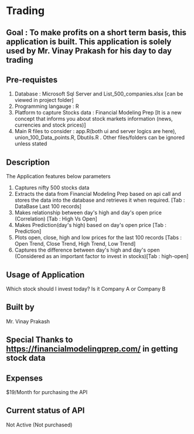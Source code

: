 

# Trading

## Goal : To make profits on a short term basis, this application is built. This application is solely used by Mr. Vinay Prakash for his day to day trading 

## Pre-requistes
1. Database : Microsoft Sql Server and List_500_companies.xlsx [can be viewed in project folder]
2. Programming langauge : R
3. Platform to capture Stocks data : Financial Modeling Prep [It is a new concept that informs you about stock markets information (news, currencies and stock prices)]
4. Main R files to consider : app.R(both ui and server logics are here), union_100_Data_points.R, Dbutils.R . Other files/folders can be ignored unless stated

## Description 
The Application features below parameters
1. Captures nifty 500 stocks data
2. Extracts the data from Financial Modeling Prep based on api call and  stores the data into the database and retrieves it when required.  [Tab : DataBase Last 100 records]
3. Makes relationship between day's high and day's open price (Correlation) [Tab : High Vs Open]
4. Makes Prediction(day's high) based on day's open price [Tab : Prediction]
5. Plots open, close, high and low prices for the last 100 records [Tabs : Open Trend, Close Trend, High Trend, Low Trend]
6. Captures the difference between day's high and day's open (Considered as an important factor to invest in stocks)[Tab : high-open]

## Usage of Application
Which stock should I invest today? Is it Company A or Company B

## Built by
Mr. Vinay Prakash

## Special Thanks to https://financialmodelingprep.com/ in getting stock data

## Expenses 
$19/Month for purchasing the API

## Current status of API
Not Active (Not purchased)


